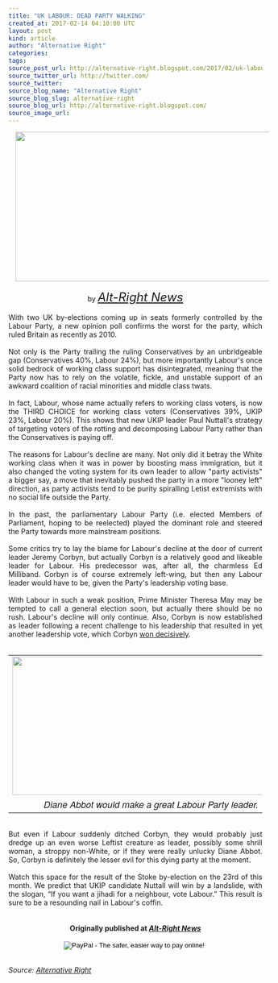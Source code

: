 ```yaml
---
title: "UK LABOUR: DEAD PARTY WALKING"
created_at: 2017-02-14 04:10:00 UTC
layout: post
kind: article
author: "Alternative Right"
categories: 
tags: 
source_post_url: http://alternative-right.blogspot.com/2017/02/uk-labour-dead-party-walking.html
source_twitter_url: http://twitter.com/
source_twitter: 
source_blog_name: "Alternative Right"
source_blog_slug: alternative-right
source_blog_url: http://alternative-right.blogspot.com/
source_image_url: 
---
```

<div dir="ltr" style="text-align: left;" trbidi="on"><div class="separator" style="clear: both; text-align: center;"></div><div class="separator" style="clear: both; text-align: center;"><a href="https://3.bp.blogspot.com/-eIOG0kRe_Fo/WKJU3AGAzRI/AAAAAAAAVWA/mUVwBnCQepwL8ddO87JDgqhYnl02WsrvQCLcB/s1600/Jez.jpg" imageanchor="1" style="margin-left: 1em; margin-right: 1em;"><img border="0" height="297" src="https://3.bp.blogspot.com/-eIOG0kRe_Fo/WKJU3AGAzRI/AAAAAAAAVWA/mUVwBnCQepwL8ddO87JDgqhYnl02WsrvQCLcB/s400/Jez.jpg" width="550" /></a></div><div style="text-align: center;"><br /></div><div style="text-align: center;">by <span style="font-size: x-large;"><i><a href="http://alt-right-news.blogspot.com/" target="_blank">Alt-Right News</a></i></span></div><br /><div style="text-align: justify;">With two UK by-elections coming up in seats formerly controlled by the Labour Party, a new opinion poll confirms the worst for the party, which ruled Britain as recently as 2010.&nbsp;</div><div style="text-align: justify;"><br /></div><div style="text-align: justify;">Not only is the Party trailing the ruling Conservatives by an unbridgeable gap (Conservatives 40%, Labour 24%), but more importantly Labour's once solid bedrock of working class support has disintegrated, meaning that the Party now has to rely on the volatile, fickle, and unstable support of an awkward coalition of racial minorities and middle class twats. <br /><br /><a name='more'></a>In fact, Labour, whose name actually refers to working class voters, is now the THIRD CHOICE for working class voters (Conservatives 39%, UKIP 23%, Labour 20%). This shows that new UKIP leader Paul Nuttall's strategy of targeting voters of the rotting and decomposing Labour Party rather than the Conservatives is paying off.&nbsp;</div><div style="text-align: justify;"><br /></div><div style="text-align: justify;">The reasons for Labour's decline are many. Not only did it betray the White working class when it was in power by boosting mass immigration, but it also changed the voting system for its own leader to allow "party activists" a bigger say, a move that inevitably pushed the party in a more "looney left" direction, as party activists tend to be purity spiralling Letist extremists with no social life outside the Party.&nbsp;</div><div style="text-align: justify;"><br /></div><div style="text-align: justify;">In the past, the parliamentary Labour Party (i.e. elected Members of Parliament, hoping to be reelected) played the dominant role and steered the Party towards more mainstream positions.</div><div style="text-align: justify;"><br /></div><div style="text-align: justify;">Some critics try to lay the blame for Labour's decline at the door of current leader Jeremy Corbyn, but actually Corbyn is a relatively good and likeable leader for Labour. His predecessor was, after all, the charmless Ed Milliband. Corbyn is of course extremely left-wing, but then any Labour leader would have to be, given the Party's leadership voting base.&nbsp;</div><div style="text-align: justify;"><br /></div><div style="text-align: justify;"><div style="text-align: right;"></div>With Labour in such a weak position, Prime Minister Theresa May may be tempted to call a general election soon, but actually there should be no rush. Labour's decline will only continue. Also, Corbyn is now established as leader following a recent challenge to his leadership that resulted in yet another leadership vote, which Corbyn <a href="https://www.theguardian.com/politics/2016/sep/24/labour-leadership-jeremy-corbyn-wins-landslide-victory-party" target="_blank">won decisively</a>.&nbsp;</div><div style="text-align: justify;"><br /></div><div style="text-align: justify;"><table cellpadding="0" cellspacing="0" class="tr-caption-container" style="margin-left: auto; margin-right: auto; text-align: center;"><tbody><tr><td style="text-align: center;"><a href="https://3.bp.blogspot.com/-IaCpXTbu6Dw/WKJWUj5FLUI/AAAAAAAAVWM/iaJgMaAO77InRe8TE4LjouWP2kt1ymH4ACEw/s1600/o-DIANE-ABBOTT-facebook.jpg" imageanchor="1" style="clear: right; margin-bottom: 1em; margin-left: auto; margin-right: auto;"><img border="0" height="275" src="https://3.bp.blogspot.com/-IaCpXTbu6Dw/WKJWUj5FLUI/AAAAAAAAVWM/iaJgMaAO77InRe8TE4LjouWP2kt1ymH4ACEw/s400/o-DIANE-ABBOTT-facebook.jpg" width="550" /></a></td></tr><tr><td class="tr-caption" style="text-align: center;"><span style="font-family: &quot;helvetica neue&quot; , &quot;arial&quot; , &quot;helvetica&quot; , sans-serif; font-size: large;"><i>Diane Abbot would make a great Labour Party leader.</i></span></td></tr></tbody></table><br />But even if Labour suddenly ditched Corbyn, they would probably just dredge up an even worse Leftist creature as leader, possibly some shrill woman, a stroppy non-White, or if they were really unlucky Diane Abbot. So, Corbyn is definitely the lesser evil for this dying party at the moment.&nbsp;</div><div style="text-align: justify;"><br /></div><div style="text-align: justify;">Watch this space for the result of the Stoke by-election on the 23rd of this month. We predict that UKIP candidate Nuttall will win by a landslide, with the slogan, “If you want a jihadi for a neighbour, vote Labour.” This result is sure to be a resounding nail in Labour's coffin.</div><div style="text-align: justify;"><br /></div><div style="text-align: justify;"><br /><div style="text-align: center;"><b>Originally published at <i><a href="http://alt-right-news.blogspot.com/" target="_blank">Alt-Right News</a></i></b></div></div><div style="text-align: justify;"><br /></div><div style="text-align: justify;"><form action="https://www.paypal.com/cgi-bin/webscr" method="post" style="text-align: justify;" target="_top"><div style="text-align: center;"><i><span style="font-family: inherit;"><span style="color: black; font-family: &quot;arial&quot; , &quot;helvetica&quot; , sans-serif; line-height: normal;"><span style="font-family: inherit;"><input alt="PayPal - The safer, easier way to pay online!" border="0" name="submit" src="https://www.paypalobjects.com/en_US/i/btn/btn_donateCC_LG.gif" type="image" />&nbsp;<img alt="" border="0" height="1" src="https://www.paypalobjects.com/en_US/i/scr/pixel.gif" width="1" /></span></span></span></i></div></form></div><div style="text-align: justify;"><br /></div></div><img src="http://feeds.feedburner.com/~r/blogspot/SBfLZ/~4/Raodf9vT7TA" height="1" width="1" alt=""/><div class="">
    <i>Source: <a href="http://alternative-right.blogspot.com/">Alternative Right</a></i>
</div>
